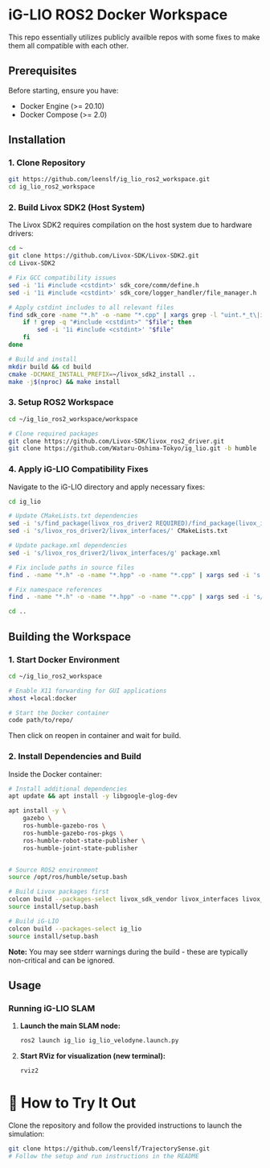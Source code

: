 # iG-LIO ROS2 Docker Workspace

This repo essentially utilizes publicly availble repos with some fixes to make them all compatible with each other. 


## Prerequisites

Before starting, ensure you have:

- Docker Engine (>= 20.10)
- Docker Compose (>= 2.0)

## Installation

### 1. Clone Repository

```bash
git https://github.com/leenslf/ig_lio_ros2_workspace.git
cd ig_lio_ros2_workspace
```

### 2. Build Livox SDK2 (Host System)

The Livox SDK2 requires compilation on the host system due to hardware drivers:

```bash
cd ~
git clone https://github.com/Livox-SDK/Livox-SDK2.git
cd Livox-SDK2

# Fix GCC compatibility issues
sed -i '1i #include <cstdint>' sdk_core/comm/define.h
sed -i '1i #include <cstdint>' sdk_core/logger_handler/file_manager.h

# Apply cstdint includes to all relevant files
find sdk_core -name "*.h" -o -name "*.cpp" | xargs grep -l "uint.*_t\|int.*_t" | while read file; do
    if ! grep -q "#include <cstdint>" "$file"; then
        sed -i '1i #include <cstdint>' "$file"
    fi
done

# Build and install
mkdir build && cd build
cmake -DCMAKE_INSTALL_PREFIX=~/livox_sdk2_install ..
make -j$(nproc) && make install
```

### 3. Setup ROS2 Workspace

```bash
cd ~/ig_lio_ros2_workspace/workspace

# Clone required packages
git clone https://github.com/Livox-SDK/livox_ros2_driver.git
git clone https://github.com/Wataru-Oshima-Tokyo/ig_lio.git -b humble
```

### 4. Apply iG-LIO Compatibility Fixes

Navigate to the iG-LIO directory and apply necessary fixes:

```bash
cd ig_lio

# Update CMakeLists.txt dependencies
sed -i 's/find_package(livox_ros_driver2 REQUIRED)/find_package(livox_interfaces REQUIRED)/' CMakeLists.txt
sed -i 's/livox_ros_driver2/livox_interfaces/' CMakeLists.txt

# Update package.xml dependencies  
sed -i 's/livox_ros_driver2/livox_interfaces/g' package.xml

# Fix include paths in source files
find . -name "*.h" -o -name "*.hpp" -o -name "*.cpp" | xargs sed -i 's|livox_ros_driver2/msg|livox_interfaces/msg|g'

# Fix namespace references
find . -name "*.h" -o -name "*.hpp" -o -name "*.cpp" | xargs sed -i 's/livox_ros_driver2::/livox_interfaces::/g'

cd ..
```

## Building the Workspace

### 1. Start Docker Environment

```bash
cd ~/ig_lio_ros2_workspace

# Enable X11 forwarding for GUI applications
xhost +local:docker

# Start the Docker container
code path/to/repo/
```
Then click on reopen in container and wait for build. 

### 2. Install Dependencies and Build

Inside the Docker container:

```bash
# Install additional dependencies
apt update && apt install -y libgoogle-glog-dev

apt install -y \
    gazebo \
    ros-humble-gazebo-ros \
    ros-humble-gazebo-ros-pkgs \
    ros-humble-robot-state-publisher \
    ros-humble-joint-state-publisher


# Source ROS2 environment
source /opt/ros/humble/setup.bash

# Build Livox packages first
colcon build --packages-select livox_sdk_vendor livox_interfaces livox_ros2_driver
source install/setup.bash

# Build iG-LIO
colcon build --packages-select ig_lio
source install/setup.bash
```

**Note:** You may see stderr warnings during the build - these are typically non-critical and can be ignored.

## Usage

### Running iG-LIO SLAM

1. **Launch the main SLAM node:**
   ```bash
   ros2 launch ig_lio ig_lio_velodyne.launch.py
   ```

2. **Start RViz for visualization (new terminal):**
   ```bash
   rviz2
   ```



# 🚀 How to Try It Out

Clone the repository and follow the provided instructions to launch the simulation:

```bash
git clone https://github.com/leenslf/TrajectorySense.git
# Follow the setup and run instructions in the README